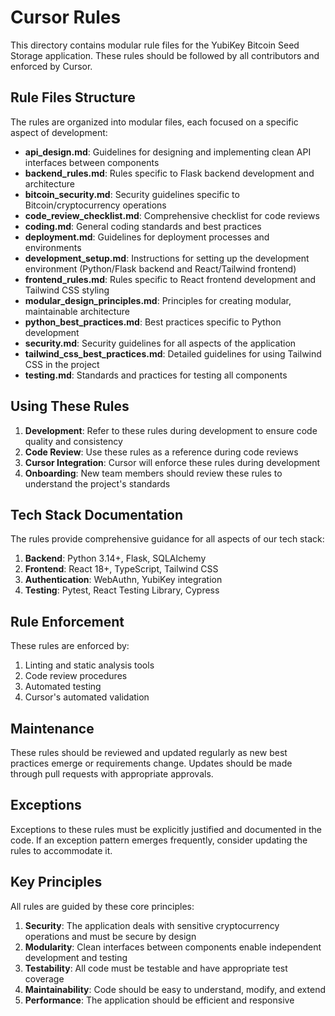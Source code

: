 # Cursor Rules

This directory contains modular rule files for the YubiKey Bitcoin Seed Storage application. These rules should be followed by all contributors and enforced by Cursor.

## Rule Files Structure

The rules are organized into modular files, each focused on a specific aspect of development:

- **api_design.md**: Guidelines for designing and implementing clean API interfaces between components
- **backend_rules.md**: Rules specific to Flask backend development and architecture
- **bitcoin_security.md**: Security guidelines specific to Bitcoin/cryptocurrency operations
- **code_review_checklist.md**: Comprehensive checklist for code reviews
- **coding.md**: General coding standards and best practices
- **deployment.md**: Guidelines for deployment processes and environments
- **development_setup.md**: Instructions for setting up the development environment (Python/Flask backend and React/Tailwind frontend)
- **frontend_rules.md**: Rules specific to React frontend development and Tailwind CSS styling
- **modular_design_principles.md**: Principles for creating modular, maintainable architecture
- **python_best_practices.md**: Best practices specific to Python development
- **security.md**: Security guidelines for all aspects of the application
- **tailwind_css_best_practices.md**: Detailed guidelines for using Tailwind CSS in the project
- **testing.md**: Standards and practices for testing all components

## Using These Rules

1. **Development**: Refer to these rules during development to ensure code quality and consistency
2. **Code Review**: Use these rules as a reference during code reviews
3. **Cursor Integration**: Cursor will enforce these rules during development
4. **Onboarding**: New team members should review these rules to understand the project's standards

## Tech Stack Documentation

The rules provide comprehensive guidance for all aspects of our tech stack:

1. **Backend**: Python 3.14+, Flask, SQLAlchemy
2. **Frontend**: React 18+, TypeScript, Tailwind CSS
3. **Authentication**: WebAuthn, YubiKey integration
4. **Testing**: Pytest, React Testing Library, Cypress

## Rule Enforcement

These rules are enforced by:

1. Linting and static analysis tools
2. Code review procedures
3. Automated testing
4. Cursor's automated validation

## Maintenance

These rules should be reviewed and updated regularly as new best practices emerge or requirements change. Updates should be made through pull requests with appropriate approvals.

## Exceptions

Exceptions to these rules must be explicitly justified and documented in the code. If an exception pattern emerges frequently, consider updating the rules to accommodate it.

## Key Principles

All rules are guided by these core principles:

1. **Security**: The application deals with sensitive cryptocurrency operations and must be secure by design
2. **Modularity**: Clean interfaces between components enable independent development and testing
3. **Testability**: All code must be testable and have appropriate test coverage
4. **Maintainability**: Code should be easy to understand, modify, and extend
5. **Performance**: The application should be efficient and responsive 